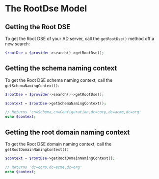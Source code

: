 # The RootDse Model

## Getting the Root DSE

To get the Root DSE of your AD server, call the `getRootDse()` method off a new search:

```php
$rootDse = $provider->search()->getRootDse();
```

## Getting the schema naming context

To get the Root DSE schema naming context, call the `getSchemaNamingContext()`:

```php
$rootDse = $provider->search()->getRootDse();

$context = $rootDse->getSchemaNamingContext();

// Returns 'cn=Schema,cn=Configuration,dc=corp,dc=acme,dc=org'
echo $context;
```

## Getting the root domain naming context

To get the Root DSE domain naming context, call the `getRootDomainNamingContext()`:

```php
$context = $rootDse->getRootDomainNamingContext();

// Returns 'dc=corp,dc=acme,dc=org'
echo $context;
```
